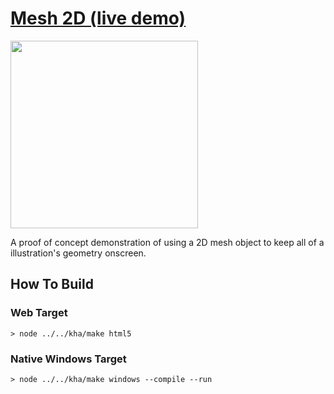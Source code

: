 # [Mesh 2D (live demo)](https://bradlyman.github.io/get-creative-with-kha/P6-ShapeGrammar/2-Mesh2D/)

<img src="https://bradlyman.github.io/get-creative-with-kha/P6-ShapeGrammar/2-Mesh2D/Screenshot.png" width="300" />

A proof of concept demonstration of using a 2D mesh object to keep all of a
illustration's geometry onscreen.

## How To Build

### Web Target

```
> node ../../kha/make html5
```

### Native Windows Target

```
> node ../../kha/make windows --compile --run
```
